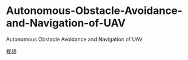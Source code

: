 # Autonomous-Obstacle-Avoidance-and-Navigation-of-UAV
Autonomous Obstacle Avoidance and Navigation of UAV

[视频](https://github.com/TJUUAVLaboratory/Autonomous-Obstacle-Avoidance-and-Navigation-of-UAV/blob/master/image/%E9%A3%9E%E8%A1%8C%E8%A7%86%E9%A2%91%E5%89%AA%E8%BE%91.mp4)
